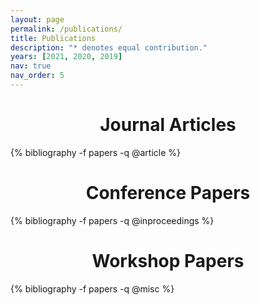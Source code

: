 ```yaml
---
layout: page
permalink: /publications/
title: Publications
description: "* denotes equal contribution." 
years: [2021, 2020, 2019]
nav: true
nav_order: 5 
---
```



<div class="publications">
<center> <h1><span style="color: var(--global-theme-color)"> Journal Articles  </span></h1> </center>
{% bibliography -f papers -q @article %}
</div>

<div class="publications">
<center> <h1><span style="color: var(--global-theme-color)"> Conference Papers  </span></h1> </center>
{% bibliography -f papers -q @inproceedings %}
</div>

<div class="publications">
<center> <h1><span style="color: var(--global-theme-color)"> Workshop Papers </span></h1> </center>
{% bibliography -f papers -q @misc %}
</div>

